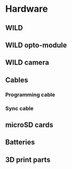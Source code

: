 
# Hardware

## WILD


## WILD opto-module


## WILD camera

## Cables
### Programming cable

### Sync cable


## microSD cards


## Batteries


## 3D print parts